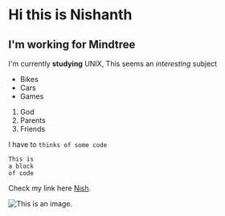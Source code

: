 # Hi this is Nishanth

## I'm working for Mindtree

I'm currently **studying** UNIX,
This seems an *interesting* subject

- Bikes
- Cars
- Games

1. God
2. Parents
3. Friends

I have to `thinks of some code`

```
This is
a block
of code
```

Check my link here [Nish](https://www.wikipedia.org/).

![This is an image.](https://github.com/yihui/xaringan/releases/download/v0.0.2/karl-moustache.jpg)
